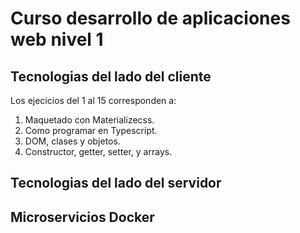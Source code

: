 # Curso desarrollo de aplicaciones web nivel 1

## Tecnologias del lado del cliente

Los ejecicios del 1 al 15 corresponden a:

1. Maquetado con Materializecss.
2. Como programar en Typescript.
3. DOM, clases y objetos.
4. Constructor, getter, setter, y arrays.

## Tecnologias del lado del servidor

## Microservicios Docker
